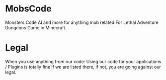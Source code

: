 # MobsCode
Monsters Code AI and more for anything mob related For Lethal Adventure Dungeons Game in Minecraft.


# Legal


When you use anything from our code: 
  Using our code for your applications / Plugins is totally fine if we are listed there, if not, you are going against our legal.
